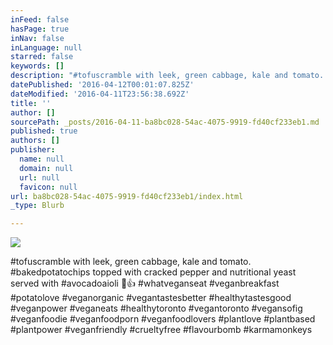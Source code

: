 ```yaml
---
inFeed: false
hasPage: true
inNav: false
inLanguage: null
starred: false
keywords: []
description: "#tofuscramble with leek, green cabbage, kale and tomato. #bakedpotatochips topped with cracked pepper and nutritional yeast served with #avocadoaioli \uD83C\uDF31\uD83D\uDC4D #whatveganseat #veganbreakfast #potatolove #veganorganic #vegantastesbetter #healthytastesgood #veganpower #veganeats #healthytoronto #vegantoronto #vegansofig #veganfoodie #veganfoodporn #veganfoodlovers #plantlove #plantbased #plantpower #veganfriendly #crueltyfree #flavourbomb #karmamonkeys"
datePublished: '2016-04-12T00:01:07.825Z'
dateModified: '2016-04-11T23:56:38.692Z'
title: ''
author: []
sourcePath: _posts/2016-04-11-ba8bc028-54ac-4075-9919-fd40cf233eb1.md
published: true
authors: []
publisher:
  name: null
  domain: null
  url: null
  favicon: null
url: ba8bc028-54ac-4075-9919-fd40cf233eb1/index.html
_type: Blurb

---
```

![](https://the-grid-user-content.s3-us-west-2.amazonaws.com/91e56a95-402e-40fd-b9aa-a630a34ff83b.jpg)

\#tofuscramble with leek, green cabbage, kale and tomato. \#bakedpotatochips topped with cracked pepper and nutritional yeast served with \#avocadoaioli 🌱👍 \#whatveganseat \#veganbreakfast \#potatolove \#veganorganic \#vegantastesbetter \#healthytastesgood \#veganpower \#veganeats \#healthytoronto \#vegantoronto \#vegansofig \#veganfoodie \#veganfoodporn \#veganfoodlovers \#plantlove \#plantbased \#plantpower \#veganfriendly \#crueltyfree \#flavourbomb \#karmamonkeys